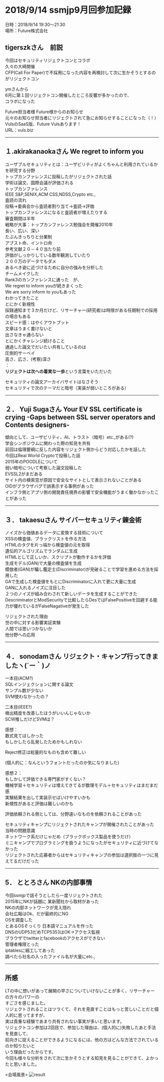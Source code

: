 # 2018/9/14 ssmjp9月回参加記録
日時：2018/9/14 19:30～21:30  
場所：Future株式会社

## tigerszkさん　前説  
今回はセキュリティリジェクトコンとコラボ  
久々の大崎開催  
CFP(Call For Paper)で不採用になった内容を再検討して次に生かそうとするのがリジェクトコン  
  
ymさんから  
6月に第１回リジェクトコン開催したところ反響が多かったので、  
コラボになった  

Future担当者様 	Future様からのお知らせ  
元々のお知らせ担当者にリジェクトされて急にお知らせすることになった（！）  
VulsのSaaS版、Future Vulsあります！  
URL：vuls.biz  
  
---
## １.akirakanaokaさん 	We regret to inform you  
ユーザブルセキュリティとは：ユーザビリティがよくちゃんと利用されているかを研究する分野  
トップカンファレンスに投稿したがリジェクトされた話  
学術は論文、国際会議が評価される  
トップカンファレンス  
IEEE S&P,SENIX,ACM CSS,NDSS,Crypto etc.,   
査読の流れ  
投稿→委員会から査読者割り当て→査読→評価  
トップカンファレンスになると査読者が増えたりする  
審査期間は半年  
戦略が大事：トップカンファレンス勉強会を開催2010年  
長い、広い、深い  
たぶんきっちりと分業制  
アブスト命、イントロ命  
参考文献２０－４０当たり前  
評価がしっかりしている数年観測していたり  
２００万のデータでもダメ  
あるべき姿に近づけるために自分の強みを分析した  
チームメイクした  
Rank3のカンファレンスに通った　が、  
We regret to inform youが続きまくった  
We are sorry inform to youもあった  
わかってきたこと  
とにかく新規性  
採録通知まで３か月だけど、リサーチャー(研究者)は時限がある任期制での採用の場合もある   
スピード感：はやくアウトプット  
文章はうまく書けないと  
出さなきゃ通らない  
とにかくチャレンジ続けること  
通過した論文でだいたい共有しているのは  
圧倒的サーベイ  
高さ、広さ、(考察)深さ  
	：  
**リジェクトは次への着実な一歩**という言葉をいただいた  

セキュリティの論文アーカイバサイトはなさそう  
セキュリティで次のテーマだと暗号（実装が弱いところがある）  

---  
## ２．  Yuji Sugaさん 	Your EV SSL certificate is crying -Gaps between SSL server operators and Contents designers-  
傾向として、ユーザビリティ、AI、トラスト（暗号）etc.,がある(?)  
学会シンポジウムに関わった際の知見を共有  
前回は倫理要綱に反した内容をリジェクト側からどう対応したかを話した  
今回はReal World Cryptoで投稿した話  
2015年のPOODLEについて  
弱い暗号について考察した論文投稿した  
EVSSL2がまだある  
サイト内の検索窓が原因で安全なサイトとして表示されないことがある  
OIDがブラウザバグで誤表示する事例があった  
インフラ側とアプリ側の開発責任境界の影響で安全機能がうまく働かなかったことがあった  
  
---
## ３．  takaesuさん 	サイバーセキュリティ錬金術  
ノイズから価値あるデータに変換する技術について  
XSSの検査値、ブラックリストを作る方法  
HTMLのタグを片っ端から検査値の元を取得  
遺伝的アルゴリズムでランダムに生成  
HTMLとして正しいか、スクリプトが動作するかを評価  
生成モデル(GAN)で大量の検査値を生成  
模倣者(GAN)が騙し鑑定士(Discriminator)が見破ることで学習を進める方法を採用した  
GAで生成した検査値をもとにDiscriminatorに入れて更に大量に生成  
GANに入れるノイズに注目した  
２つのノイズが組み合わされて新しいデータを生成することができた  
DescriminatorとModSecurityで比較したらDesではFalsePositiveを回避する能力が優れているがFalseNagativeが発生した  
  
リジェクトされた理由  
世の中に対する影響実証実験  
人間では思いつかないか  
他分野への応用  

---
## ４． sonodamさん 	リジェクト・キャンプ行ってきましたヽ(´ー｀)ノ  
一本目(ACM?)  
SQLインジェクションに関する論文  
サンプル数が少ない  
SVM使わなかったの？  
  
二本目(IEEE?)  
検出精度を改善したほうがいいんじゃないか  
SCW推しだけどSVMは？  
  
感想：  
数式見てほしかった  
もしかしたら乱発したためかもしれない  
  
Reject修正は総量的なものも含めて難しい  

(個人的に：なんというフォントだったのか気になりました)    
  
感想２：  
もしかして評価できる専門家がすくない？  
機械学習＋セキュリティは増えてきてるが数理モデル＋セキュリティはまだまだ感  
実験結果を出して実装示せばいけやすいかも  
新規性があると評価は難しいのかも  
  
評価依頼される側としては、分野違いなものを依頼されることがあった  
  
セキュリティキャンプにリジェクトされたキャンプが開催されたことがあった  
当時の問題意識  
ネットワーク系だけじゃだめ（ブラックボックス製品を使うだけ）  
ミニキャンプでプログラミングを扱うようになったがセキュリティに近づけてなかった  
リジェクトされた応募者からはセキュリティキャンプの参加は選択肢の一つに見えてるだけだった  
  
---
## 5． ととろさん 	NKの内部事情  
今回ssmjpで話そうとしたら一度リジェクトされた  
2015年にNKが話題に
某新聞社から取材があった  
NKの内部ネットワークが見え隠れ  
会社広報はOk、だが最終的にNG  
OSを調査した  
とあるOSそっくり
日本語マニュアルを作った  
DNSのUDP53だめTCP5353はOK→アクセス監視  
ブラウザでtwitterとfacebookのアクセスができない  
管理者権限とった  
iptablesに細工してあった  
調べたら社名の入ったファイル名が大量にetc.,  
  
---  
  
## 所感
LTの中に想いがあって展開の早さについていけないことが多く、リサーチャーの方々のパワーの  
すごさを感じました。  
リジェクトされることはツラくて、それを見直すことはもっと苦しいことだと個人的に思ってますが、  
実は貴重な経験であまり共有されない事実が多いと思います。  
リジェクトコン参加は2回目で、参加した理由は、(個人的に)失敗したあと手法を見直して、  
前向きに捉えることができるようになるには、他の方はどんな方法でされているのか知りたいと  
いう理由だったからです。  
今回も様々な分析をされて次に生かそうとする知見を見ることができて、よかったと思いました。  
  
  
<会場風景>
![result](https://github.com/chrono-net/media/blob/20180914/IMG00472.jpg)
